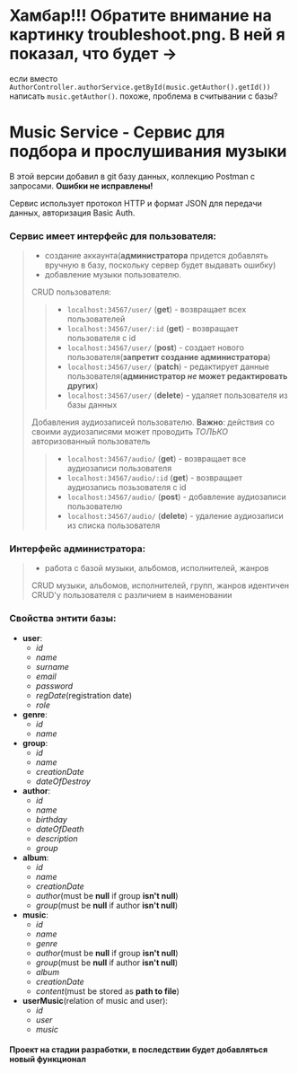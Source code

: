 # Хамбар!!! Обратите внимание на картинку **troubleshoot.png**. В ней я показал, что будет ->

если вместо `AuthorController.authorService.getById(music.getAuthor().getId())` написать `music.getAuthor()`.
похоже, проблема в считывании с базы?


# Music Service - Сервис для подбора и прослушивания музыки

В этой версии добавил в git базу данных, коллекцию Postman с запросами. **Ошибки не исправлены!**

Сервис использует протокол HTTP и формат JSON для передачи данных, авторизация Basic Auth.

### Сервис имеет интерфейс для пользователя:
> - создание аккаунта(**администратора** придется добавлять вручную в базу, поскольку сервер будет выдавать ошибку)
> - добавление музыки пользователю.
>
>
> CRUD пользователя:
>> - `localhost:34567/user/` (**get**) - возвращает всех пользователей
>> - `localhost:34567/user/:id` (**get**) - возвращает пользователя с id
>> - `localhost:34567/user/` (**post**) - создает нового пользователя(**запретит создание администратора**)
>> - `localhost:34567/user/` (**patch**) - редактирует данные пользователя(**администратор *не* может редактировать других**)
>> - `localhost:34567/user/` (**delete**) - удаляет пользователя из базы данных
> 
> Добавления аудиозаписей пользователю.
> **Важно**: действия со своими аудиозаписями может проводить *ТОЛЬКО* авторизованный пользователь
>> - `localhost:34567/audio/` (**get**) - возвращает все аудиозаписи пользователя
>> - `localhost:34567/audio/:id` (**get**) - возвращает аудиозапись позьзователя с id
>> - `localhost:34567/audio/` (**post**) - добавление аудиозаписи пользователю
>> - `localhost:34567/audio/` (**delete**) - удаление аудиозаписи из списка пользователя

### Интерфейс администратора:
> - работа с базой музыки, альбомов, исполнителей, жанров
>
> CRUD музыки, альбомов, исполнителей, групп, жанров идентичен CRUD'у пользователя с различием в наименовании

### Свойства энтити базы: 
- **user**:
	- *id*
	- *name*
	- *surname*
	- *email*
	- *password*
	- *regDate*(registration date)
	- *role*
- **genre**:
	- *id*
	- *name*
- **group**:
	- *id*
	- *name*
	- *creationDate*
	- *dateOfDestroy*
- **author**:
	- *id*
	- *name*
	- *birthday*
	- *dateOfDeath*
	- *description*
	- *group*
- **album**:
	- *id*
	- *name*
	- *creationDate*
	- *author*(must be **null** if group **isn't null**)
	- *group*(must be **null** if author **isn't null**)
- **music**:
	- *id*
	- *name*
	- *genre*
	- *author*(must be **null** if group **isn't null**)
	- *group*(must be **null** if author **isn't null**)
	- *album*
	- *creationDate*
	- *content*(must be stored as **path to file**)
- **userMusic**(relation of music and user):
	- *id*
	- *user*
	- *music*

#### Проект на стадии разработки, в последствии будет добавляться новый функционал
